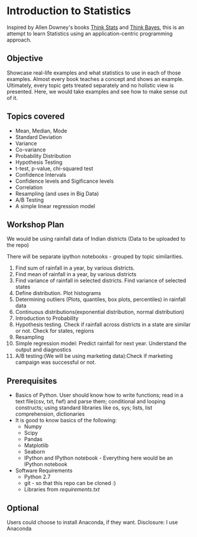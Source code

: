 # Introduction to Statistics

Inspired by Allen Downey's books [Think Stats](http://greenteapress.com/thinkstats/) and [Think Bayes](http://greenteapress.com/thinkbayes/), this is an attempt to learn Statistics using an application-centric programming approach. 

## Objective
Showcase real-life examples and what statistics to use in each of those examples. Almost every book teaches a concept and shows an example. Ultimately, every topic gets treated separately and no holistic view is presented. Here, we would take examples and see how to make sense out of it. 

## Topics covered

* Mean, Median, Mode
* Standard Deviation
* Variance
* Co-variance
* Probability Distribution
* Hypothesis Testing
* t-test, p-value, chi-squared test
* Confidence Intervals
* Confidence levels and Sigificance levels
* Correlation
* Resampling (and uses in Big Data)
* A/B Testing
* A simple linear regression model

## Workshop Plan
We would be using rainfall data of Indian districts (Data to be uploaded to the repo)

There will be separate ipython notebooks - grouped by topic similarities.

1) Find sum of rainfall in a year, by various districts.
2) Find mean of rainfall in a year, by various districts
3) Find variance of rainfall in selected districts. Find variance of selected states
4) Define distribution. Plot histograms
5) Determining outliers (Plots, quantiles, box plots, percentiles) in rainfall data
6) Continuous distributions(exponential distribution, normal distribution)
7) Introduction to Probability
8) Hypothesis testing. Check if rainfall across districts in a state are similar or not. Check for states, regions
9) Resampling
10) Simple regression model: Predict rainfall for next year. Understand the output and diagnostics
11) A/B testing:(We will be using marketing data):Check if marketing campaign was successful or not.


## Prerequisites
* Basics of Python. User should know how to write functions; read in a text file(csv, txt, fwf) and parse them; conditional and looping constructs; using standard libraries like os, sys; lists, list comprehension, dictionaries
* It is good to know basics of the following:
    * Numpy
    * Scipy
    * Pandas
    * Matplotlib
    * Seaborn
    * IPython and IPython notebook - Everything here would be an IPython notebook
* Software Requirements
    * Python 2.7
    * git - so that this repo can be cloned :)  
    * Libraries from *requirements.txt*

## Optional
Users could choose to install Anaconda, if they want. Disclosure: I use Anaconda
